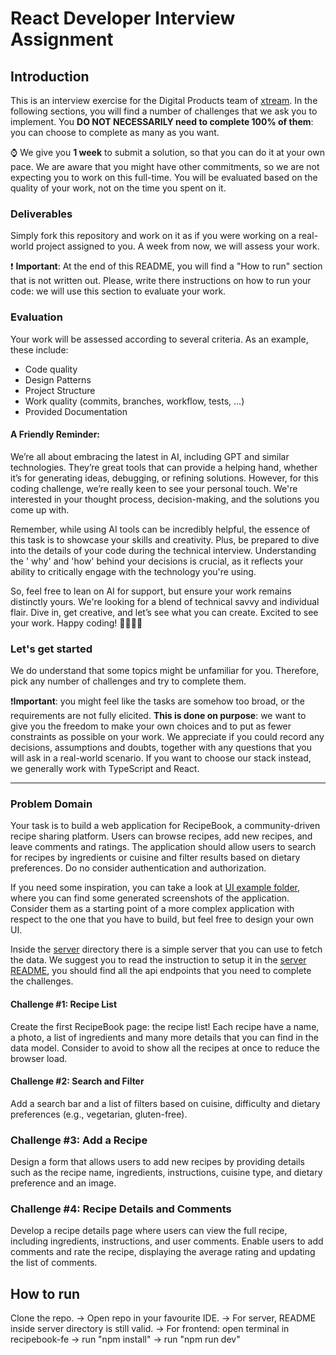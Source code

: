 <!---
Hi! We're happy you opened this file, not everyone does!
To let us know you did, paste a capybara picture
in the How to Run section 😊
These will be extra points for you!
-->

# React Developer Interview Assignment

## Introduction

This is an interview exercise for the Digital Products team of [xtream](https://www.linkedin.com/company/xtream-srl). In
the following sections, you will find a number of challenges that we ask you to implement. You **DO NOT NECESSARILY need
to complete 100% of them**: you can choose to complete as many as you want.

:watch: We give you **1 week** to submit a solution, so that you can do it at your own pace. We are aware that you might
have other commitments, so we are not expecting you to work on this full-time. You will be evaluated based on the
quality of your work, not on the time you spent on it.

### Deliverables

Simply fork this repository and work on it as if you were working on a real-world project assigned to you. A week from
now, we will assess your work.

:heavy_exclamation_mark: **Important**: At the end of this README, you will find a "How to run" section that is not
written out. Please, write there instructions on how to run your code: we will use this section to evaluate your work.

### Evaluation

Your work will be assessed according to several criteria. As an example, these include:

- Code quality
- Design Patterns
- Project Structure
- Work quality (commits, branches, workflow, tests, ...)
- Provided Documentation

#### A Friendly Reminder:

We’re all about embracing the latest in AI, including GPT and similar technologies. They’re great tools that can provide
a helping hand, whether it’s for generating ideas, debugging, or refining solutions. However, for this coding challenge,
we’re really keen to see your personal touch. We're interested in your thought process, decision-making, and the
solutions you come up with.

Remember, while using AI tools can be incredibly helpful, the essence of this task is to showcase your skills and
creativity. Plus, be prepared to dive into the details of your code during the technical interview. Understanding the '
why' and 'how' behind your decisions is crucial, as it reflects your ability to critically engage with the technology
you're using.

So, feel free to lean on AI for support, but ensure your work remains distinctly yours. We're looking for a blend of
technical savvy and individual flair. Dive in, get creative, and let’s see what you can create. Excited to see your
work. Happy coding! 🚀💼👩‍💻

### Let's get started

We do understand that some topics might be unfamiliar for you. Therefore, pick any number of challenges and try to
complete them.

:heavy_exclamation_mark:**Important**: you might feel like the tasks are somehow too broad, or the requirements are not
fully elicited. **This is done on purpose**: we want to give you the freedom to make your own choices and to put as
fewer constraints as possible on your work. We appreciate if you could record any decisions, assumptions and doubts,
together with any questions that you will ask in a real-world scenario. If you want to choose our stack instead, we
generally work with TypeScript and React.

---

### Problem Domain

Your task is to build a web application for RecipeBook, a community-driven recipe sharing platform. Users can browse
recipes, add new recipes, and leave comments and ratings. The application should allow users to search for recipes by
ingredients or cuisine and filter results based on dietary preferences. Do no consider authentication and authorization.

If you need some inspiration, you can take a look at [UI example folder](./ui-examples), where you can find some
generated screenshots of the application. Consider them as a starting point of a more complex application with respect
to the one that you have to build, but feel free to design your own UI.

Inside the [server](./server) directory there is a simple server that you can use to fetch the data. We suggest you to
read the instruction to setup it in the [server README](./server/README.md), you should find all the api endpoints that
you need to complete the challenges.

#### Challenge #1: Recipe List

Create the first RecipeBook page: the recipe list! Each recipe have a name, a photo, a list of ingredients
and many more details that you can find in the data model. Consider to avoid to show all the recipes at once to reduce
the browser load.

#### Challenge #2: Search and Filter

Add a search bar and a list of filters based on cuisine, difficulty and dietary preferences (e.g., vegetarian, gluten-free).

### Challenge #3: Add a Recipe

Design a form that allows users to add new recipes by providing details such as the recipe name, ingredients,
instructions, cuisine type, and dietary preference and an image.

### Challenge #4: Recipe Details and Comments

Develop a recipe details page where users can view the full recipe, including ingredients, instructions, and user
comments. Enable users to add comments and rate the recipe, displaying the average rating and updating the list of
comments.

## How to run

Clone the repo. -> Open repo in your favourite IDE. -> For server, README inside server directory is still valid. -> For frontend: open terminal in recipebook-fe -> run "npm install" -> run "npm run dev"
